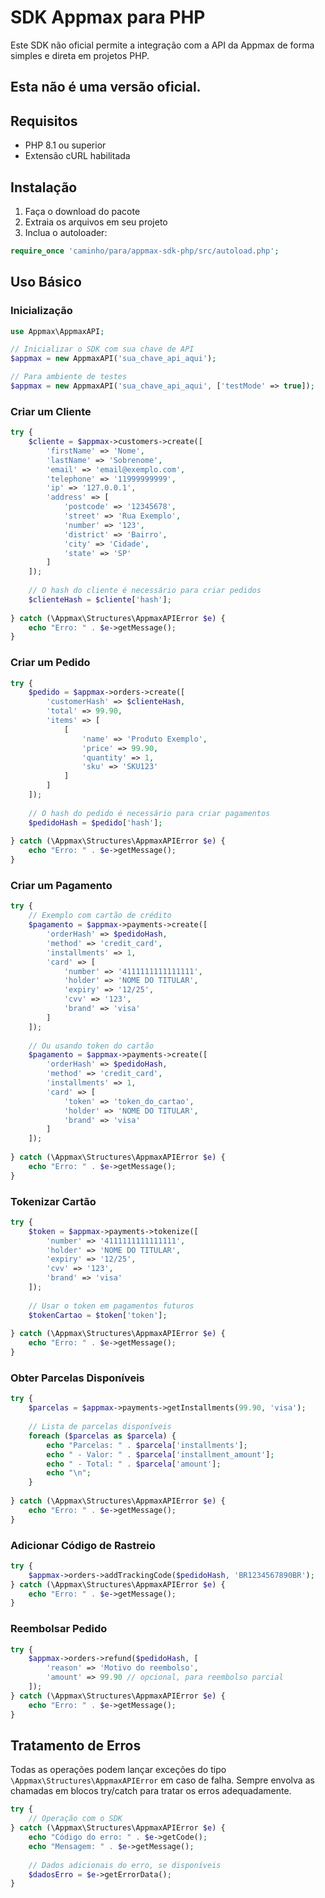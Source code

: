 # SDK Appmax para PHP

Este SDK não oficial permite a integração com a API da Appmax de forma simples e direta em projetos PHP.

## Esta não é uma versão oficial.

## Requisitos

- PHP 8.1 ou superior
- Extensão cURL habilitada

## Instalação

1. Faça o download do pacote
2. Extraia os arquivos em seu projeto
3. Inclua o autoloader:

```php
require_once 'caminho/para/appmax-sdk-php/src/autoload.php';
```

## Uso Básico

### Inicialização

```php
use Appmax\AppmaxAPI;

// Inicializar o SDK com sua chave de API
$appmax = new AppmaxAPI('sua_chave_api_aqui');

// Para ambiente de testes
$appmax = new AppmaxAPI('sua_chave_api_aqui', ['testMode' => true]);
```

### Criar um Cliente

```php
try {
    $cliente = $appmax->customers->create([
        'firstName' => 'Nome',
        'lastName' => 'Sobrenome',
        'email' => 'email@exemplo.com',
        'telephone' => '11999999999',
        'ip' => '127.0.0.1',
        'address' => [
            'postcode' => '12345678',
            'street' => 'Rua Exemplo',
            'number' => '123',
            'district' => 'Bairro',
            'city' => 'Cidade',
            'state' => 'SP'
        ]
    ]);
    
    // O hash do cliente é necessário para criar pedidos
    $clienteHash = $cliente['hash'];
    
} catch (\Appmax\Structures\AppmaxAPIError $e) {
    echo "Erro: " . $e->getMessage();
}
```

### Criar um Pedido

```php
try {
    $pedido = $appmax->orders->create([
        'customerHash' => $clienteHash,
        'total' => 99.90,
        'items' => [
            [
                'name' => 'Produto Exemplo',
                'price' => 99.90,
                'quantity' => 1,
                'sku' => 'SKU123'
            ]
        ]
    ]);
    
    // O hash do pedido é necessário para criar pagamentos
    $pedidoHash = $pedido['hash'];
    
} catch (\Appmax\Structures\AppmaxAPIError $e) {
    echo "Erro: " . $e->getMessage();
}
```

### Criar um Pagamento

```php
try {
    // Exemplo com cartão de crédito
    $pagamento = $appmax->payments->create([
        'orderHash' => $pedidoHash,
        'method' => 'credit_card',
        'installments' => 1,
        'card' => [
            'number' => '4111111111111111',
            'holder' => 'NOME DO TITULAR',
            'expiry' => '12/25',
            'cvv' => '123',
            'brand' => 'visa'
        ]
    ]);
    
    // Ou usando token do cartão
    $pagamento = $appmax->payments->create([
        'orderHash' => $pedidoHash,
        'method' => 'credit_card',
        'installments' => 1,
        'card' => [
            'token' => 'token_do_cartao',
            'holder' => 'NOME DO TITULAR',
            'brand' => 'visa'
        ]
    ]);
    
} catch (\Appmax\Structures\AppmaxAPIError $e) {
    echo "Erro: " . $e->getMessage();
}
```

### Tokenizar Cartão

```php
try {
    $token = $appmax->payments->tokenize([
        'number' => '4111111111111111',
        'holder' => 'NOME DO TITULAR',
        'expiry' => '12/25',
        'cvv' => '123',
        'brand' => 'visa'
    ]);
    
    // Usar o token em pagamentos futuros
    $tokenCartao = $token['token'];
    
} catch (\Appmax\Structures\AppmaxAPIError $e) {
    echo "Erro: " . $e->getMessage();
}
```

### Obter Parcelas Disponíveis

```php
try {
    $parcelas = $appmax->payments->getInstallments(99.90, 'visa');
    
    // Lista de parcelas disponíveis
    foreach ($parcelas as $parcela) {
        echo "Parcelas: " . $parcela['installments'];
        echo " - Valor: " . $parcela['installment_amount'];
        echo " - Total: " . $parcela['amount'];
        echo "\n";
    }
    
} catch (\Appmax\Structures\AppmaxAPIError $e) {
    echo "Erro: " . $e->getMessage();
}
```

### Adicionar Código de Rastreio

```php
try {
    $appmax->orders->addTrackingCode($pedidoHash, 'BR1234567890BR');
} catch (\Appmax\Structures\AppmaxAPIError $e) {
    echo "Erro: " . $e->getMessage();
}
```

### Reembolsar Pedido

```php
try {
    $appmax->orders->refund($pedidoHash, [
        'reason' => 'Motivo do reembolso',
        'amount' => 99.90 // opcional, para reembolso parcial
    ]);
} catch (\Appmax\Structures\AppmaxAPIError $e) {
    echo "Erro: " . $e->getMessage();
}
```

## Tratamento de Erros

Todas as operações podem lançar exceções do tipo `\Appmax\Structures\AppmaxAPIError` em caso de falha. Sempre envolva as chamadas em blocos try/catch para tratar os erros adequadamente.

```php
try {
    // Operação com o SDK
} catch (\Appmax\Structures\AppmaxAPIError $e) {
    echo "Código do erro: " . $e->getCode();
    echo "Mensagem: " . $e->getMessage();
    
    // Dados adicionais do erro, se disponíveis
    $dadosErro = $e->getErrorData();
}
```
